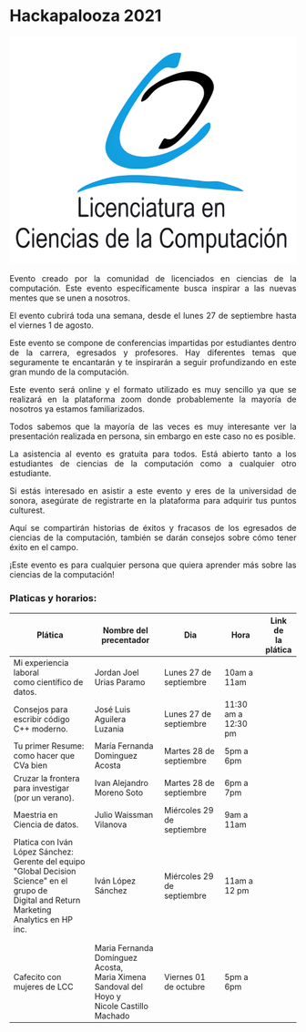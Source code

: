 # Hackapalooza 2021
<p align="center">
  <img src="https://github.com/MJVNOR/Hackapalooza-2021/blob/main/lcc.png?raw=true" alt="Sublime's custom image"/>
</p>
<p>
<div style="text-align: justify"> 
Evento creado por la comunidad de licenciados en ciencias de la computación. Este evento específicamente busca inspirar a las nuevas mentes que se unen a nosotros.
</div>
</p>
<p>
<div style="text-align: justify"> 
El evento cubrirá toda una semana, desde el lunes 27 de septiembre hasta el viernes 1 de agosto.
</div>
</p>
<p>
<div style="text-align: justify"> 
Este evento se compone de conferencias impartidas por estudiantes dentro de la carrera, egresados y profesores. Hay diferentes temas que seguramente te encantarán y te inspirarán a seguir profundizando en este gran mundo de la computación.
</div>
</p>
<p>
<div style="text-align: justify"> 
Este evento será online y el formato utilizado es muy sencillo ya que se realizará en la plataforma zoom donde probablemente la mayoría de nosotros ya estamos familiarizados.
</div>
</p>
<p>
<div style="text-align: justify"> 
Todos sabemos que la mayoría de las veces es muy interesante ver la presentación realizada en persona, sin embargo en este caso no es posible.
</div>
</p>
<p>
<div style="text-align: justify"> 
La asistencia al evento es gratuita para todos. Está abierto tanto a los estudiantes de ciencias de la computación como a cualquier otro estudiante.
</div>
</p>
<p>
<div style="text-align: justify"> 
Si estás interesado en asistir a este evento y eres de la universidad de sonora, asegúrate de registrarte en la plataforma para adquirir tus puntos culturest.
</div>
</p>
<p>
<div style="text-align: justify"> 
Aquí se compartirán historias de éxitos y fracasos de los egresados de ciencias de la computación, también se darán consejos sobre cómo tener éxito en el campo.
</div>
</p>
<p>
<div style="text-align: justify"> 
¡Este evento es para cualquier persona que quiera aprender más sobre las ciencias de la computación!
</div>
</p>

### Platicas y horarios:

| Plática                                                                                                                                              	| Nombre del<br>precentador                                                                       	| Dia                        	| Hora                	| Link de<br>la plática 	|
|------------------------------------------------------------------------------------------------------------------------------------------------------	|-------------------------------------------------------------------------------------------------	|----------------------------	|---------------------	|-----------------------	|
| Mi experiencia laboral<br>como científico de datos.                                                                                                  	| Jordan Joel Urias Paramo                                                                        	| Lunes 27 de septiembre     	| 10am a 11am         	|                       	|
| Consejos para escribir código C++ moderno.                                                                                                           	| José Luis Aguilera   Luzania                                                                    	| Lunes 27 de septiembre     	| 11:30 am a 12:30 pm 	|                       	|
| Tu primer Resume: como hacer que CVa bien                                                                                                            	| María Fernanda Dominguez Acosta                                                                 	| Martes 28 de septiembre    	| 5pm a 6pm           	|                       	|
| Cruzar la frontera para investigar (por un verano).                                                                                                  	| Ivan Alejandro Moreno Soto                                                                      	| Martes 28 de septiembre    	| 6pm a 7pm           	|                       	|
| Maestria en Ciencia de datos.                                                                                                                        	| Julio Waissman Vilanova                                                                         	| Miércoles 29 de septiembre 	| 9am a 11am         	|                       	|
| Platica con Iván López Sánchez:<br>Gerente del equipo "Global Decision Science" en el grupo de <br>Digital and Return Marketing Analytics en HP inc. 	| Iván López Sánchez                                                                              	| Miércoles 29 de septiembre 	| 11am a 12 pm        	|                       	|
|                                                                                                                                                      	|                                                                                                 	|                            	|                     	|                       	|
|                                                                                                                                                      	|                                                                                                 	|                            	|                     	|                       	|
| Cafecito con mujeres de LCC                                                                                                                          	| Maria Fernanda Domínguez Acosta,<br>Maria Ximena Sandoval del Hoyo y<br>Nicole Castillo Machado 	| Viernes 01 de octubre       	| 5pm a 6pm           	|                       	|
